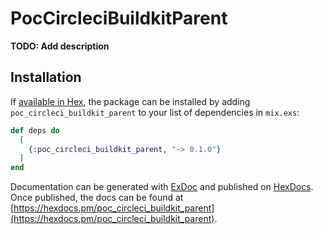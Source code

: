 # PocCircleciBuildkitParent

**TODO: Add description**

## Installation

If [available in Hex](https://hex.pm/docs/publish), the package can be installed
by adding `poc_circleci_buildkit_parent` to your list of dependencies in `mix.exs`:

```elixir
def deps do
  [
    {:poc_circleci_buildkit_parent, "~> 0.1.0"}
  ]
end
```

Documentation can be generated with [ExDoc](https://github.com/elixir-lang/ex_doc)
and published on [HexDocs](https://hexdocs.pm). Once published, the docs can
be found at [https://hexdocs.pm/poc_circleci_buildkit_parent](https://hexdocs.pm/poc_circleci_buildkit_parent).

